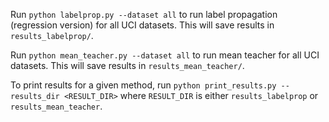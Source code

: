 Run `python labelprop.py --dataset all` to run label propagation (regression
version) for all UCI datasets. This will save results in `results_labelprop/`.

Run `python mean_teacher.py --dataset all` to run mean teacher for all
UCI datasets. This will save results in `results_mean_teacher/`. 

To print results for a given method, run `python print_results.py --results_dir <RESULT_DIR>`
where `RESULT_DIR` is either `results_labelprop` or `results_mean_teacher`. 

